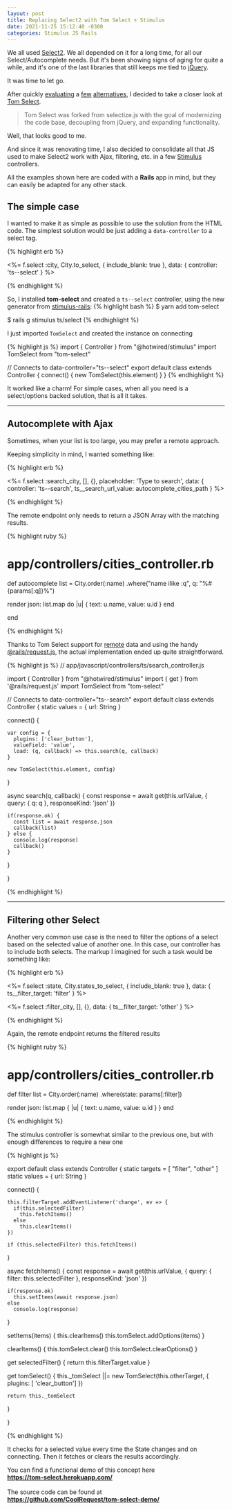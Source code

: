 ```yaml
---
layout: post
title: Replacing Select2 with Tom Select + Stimulus
date: 2021-11-25 15:12:40 -0300
categories: Stimulus JS Rails
---
```

We all used [Select2](https://select2.org/). We all depended on it for a long time, for all our Select/Autocomplete needs. But it's been showing signs of aging for quite a while, and it's one of the last libraries that still keeps me tied to [jQuery](https://love2dev.com/blog/jquery-obsolete/).

It was time to let go.

After quickly [evaluating](https://github.com/brianvoe/slim-select) a [few](https://github.com/wolffe/tail.select.js) [alternatives](https://github.com/selectize/selectize.js), I decided to take a closer look at [Tom Select](https://tom-select.js.org/).

> Tom Select was forked from selectize.js with the goal of modernizing the code base, decoupling from jQuery, and expanding functionality.

Well, that looks good to me.

And since it was renovating time, I also decided to consolidate all that JS used to make Select2 work with Ajax, filtering, etc. in a few [Stimulus](https://stimulus.hotwired.dev/) controllers.

<div class="message">
All the examples shown here are coded with a <b>Rails</b> app in mind, but they can easily be adapted for any other stack.
</div>

## The simple case

I wanted to make it as simple as possible to use the solution from the HTML code. The simplest solution would be just adding a `data-controller` to a select tag.

{% highlight erb %}

<%= f.select :city,
              City.to_select,
              { include_blank: true },
              data: {
                controller: 'ts--select'
              } %>

{% endhighlight %}

So, I installed **tom-select** and created a `ts--select` controller, using the new generator from [stimulus-rails](https://github.com/hotwired/stimulus-rails):
{% highlight bash %}
$ yarn add tom-select

$ rails g stimulus ts/select
{% endhighlight %}

I just imported `TomSelect` and created the instance on connecting

{% highlight js %}
import { Controller } from "@hotwired/stimulus"
import TomSelect      from "tom-select"

// Connects to data-controller="ts--select"
export default class extends Controller {
  connect() {
    new TomSelect(this.element)
  }
}
{% endhighlight %}

It worked like a charm! For simple cases, when all you need is a select/options backed solution, that is all it takes.

---
## Autocomplete with Ajax

Sometimes, when your list is too large, you may prefer a remote approach.

Keeping simplicity in mind, I wanted something like:

{% highlight erb %}

<%= f.select :search_city, [], {},
              placeholder: 'Type to search',
              data: {
                controller: 'ts--search',
                ts__search_url_value: autocomplete_cities_path
              } %>

{% endhighlight %}

The remote endpoint only needs to return a JSON Array with the matching results.

{% highlight ruby %}

# app/controllers/cities_controller.rb

def autocomplete
  list = City.order(:name)
             .where("name ilike :q", q: "%#{params[:q]}%")

  render json: list.map do |u|
    {
      text: u.name,
      value: u.id
    }
  end

end

{% endhighlight %}

Thanks to Tom Select support for [remote](https://tom-select.js.org/examples/remote/) data and using the handy [@rails/request.js](https://github.com/rails/request.js), the actual implementation ended up quite straightforward.


{% highlight js %}
// app/javascript/controllers/ts/search_controller.js

import { Controller } from "@hotwired/stimulus"
import { get }        from '@rails/request.js'
import TomSelect      from "tom-select"

// Connects to data-controller="ts--search"
export default class extends Controller {
  static values = { url: String }

  connect() {

    var config = {
      plugins: ['clear_button'],
      valueField: 'value',
      load: (q, callback) => this.search(q, callback)
    }

    new TomSelect(this.element, config)
  }

  async search(q, callback) {
    const response = await get(this.urlValue, {
      query: { q: q },
      responseKind: 'json'
    })

    if(response.ok) {
      const list = await response.json
      callback(list)
    } else {
      console.log(response)
      callback()
    }
  }

}

{% endhighlight %}

---

## Filtering other Select

Another very common use case is the need to filter the options of a select based on the selected value of another one. In this case, our controller has to include both selects. The markup I imagined for such a task would be something like:

{% highlight erb %}
<div data-controller="ts--filter"
     data-ts--filter-url-value="<%= filter_cities_path %>">

  <%= f.select :state,
                City.states_to_select,
                { include_blank: true },
                data: {
                  ts__filter_target: 'filter'
                } %>

  <%= f.select :filter_city, [], {},
                data: {
                  ts__filter_target: 'other'
                } %>

</div>
{% endhighlight %}

Again, the remote endpoint returns the filtered results

{% highlight ruby %}

# app/controllers/cities_controller.rb

def filter
  list = City.order(:name)
             .where(state: params[:filter])

  render json: list.map { |u| { text: u.name, value: u.id } }
end

{% endhighlight %}

The stimulus controller is somewhat similar to the previous one, but with enough differences to require a new one

{% highlight js %}

export default class extends Controller {
  static targets = [ "filter", "other" ]
  static values  = { url: String }

  connect() {

    this.filterTarget.addEventListener('change', ev => {
      if(this.selectedFilter)
        this.fetchItems()
      else
        this.clearItems()
    })

    if (this.selectedFilter) this.fetchItems()
  }

  async fetchItems() {
    const response = await get(this.urlValue, {
      query: { filter: this.selectedFilter },
      responseKind: 'json'
    })

    if(response.ok)
      this.setItems(await response.json)
    else
      console.log(response)
  }

  setItems(items) {
    this.clearItems()
    this.tomSelect.addOptions(items)
  }

  clearItems() {
    this.tomSelect.clear()
    this.tomSelect.clearOptions()
  }

  get selectedFilter() {
    return this.filterTarget.value
  }

  get tomSelect() {
    this._tomSelect ||= new TomSelect(this.otherTarget, {
      plugins: [ 'clear_button']
    })

    return this._tomSelect
  }

}

{% endhighlight %}

It checks for a selected value every time the State changes and on connecting. Then it fetches or clears the results accordingly.

<div class="message">
  You can find a functional demo of this concept here <br><b><a href="https://tom-select.herokuapp.com/">https://tom-select.herokuapp.com/</a></b>
  <br><br>
  The source code can be found at <br><b><a href="https://github.com/CoolRequest/tom-select-demo/">https://github.com/CoolRequest/tom-select-demo/</a></b>
</div>